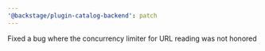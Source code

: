```yaml
---
'@backstage/plugin-catalog-backend': patch
---
```


Fixed a bug where the concurrency limiter for URL reading was not honored
